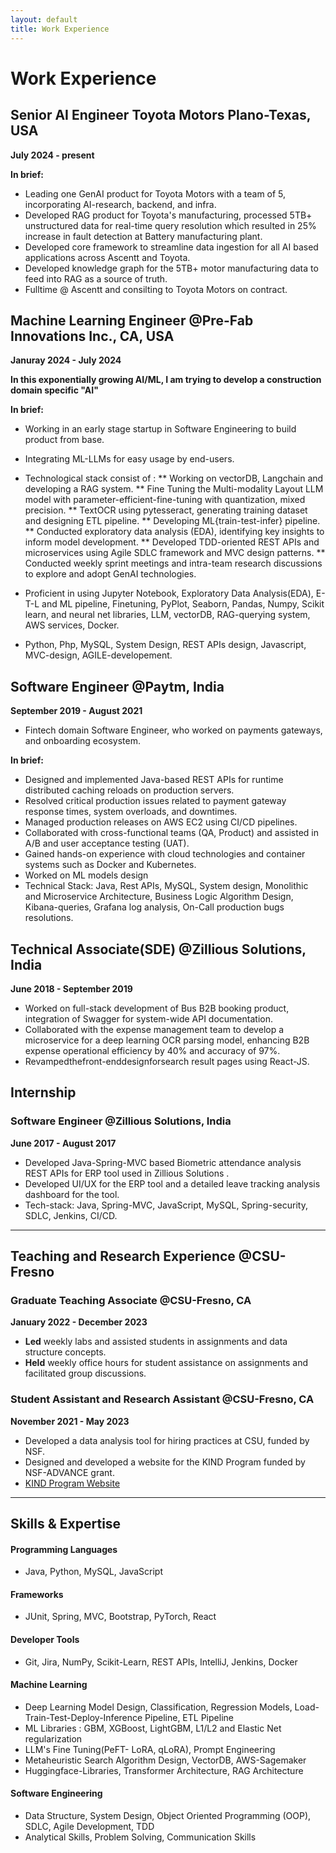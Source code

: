 ```yaml
---
layout: default
title: Work Experience
---
```


# Work Experience

## Senior AI Engineer Toyota Motors Plano-Texas, USA
**July 2024 - present**

**In brief:**
- Leading  one  GenAI product for Toyota Motors with a team of 5, incorporating AI-research, backend, and infra.
- Developed RAG product for Toyota's manufacturing, processed 5TB+ unstructured data for real-time query resolution which resulted in 25% increase in fault detection at Battery manufacturing plant.
- Developed core framework  to streamline data ingestion for all AI based applications across Ascentt and Toyota.
- Developed knowledge graph for the 5TB+ motor  manufacturing data to feed into RAG as a source of truth.
- Fulltime @ Ascentt and consilting to Toyota Motors on contract.


## Machine Learning Engineer @Pre-Fab Innovations Inc., CA, USA
**Januray 2024 - July 2024**

**In this exponentially growing AI/ML, I am trying to develop a construction domain specific "AI"** 

**In brief:**
 - Working in an early stage startup in Software Engineering to build product from base.
 - Integrating ML-LLMs for easy usage by end-users.

 - Technological stack consist of : 
    ** Working on vectorDB, Langchain and developing a RAG system.
    ** Fine Tuning the Multi-modality Layout LLM model with parameter-efficient-fine-tuning with  quantization, mixed precision.
    ** TextOCR using pytesseract, generating training dataset and designing ETL pipeline.
    ** Developing ML{train-test-infer} pipeline.
    ** Conducted exploratory data analysis (EDA), identifying key insights to inform model development.
    ** Developed TDD-oriented REST APIs and microservices using Agile SDLC framework and MVC design patterns.
    ** Conducted weekly sprint meetings and intra-team research discussions to explore and adopt GenAI technologies.
  
 - Proficient in using Jupyter Notebook, Exploratory Data Analysis(EDA), E-T-L and ML pipeline, Finetuning, PyPlot, Seaborn, Pandas, Numpy, 
   Scikit learn, and neural net libraries, LLM, vectorDB, RAG-querying system, AWS services, Docker.
 - Python, Php, MySQL, System Design, REST APIs design, Javascript, MVC-design, AGILE-developement.
  
## Software Engineer @Paytm, India
**September 2019 - August 2021**

- Fintech domain Software Engineer, who worked on payments gateways, and onboarding ecosystem.

**In brief:**
- Designed and implemented Java-based REST APIs for runtime distributed caching reloads on production servers.
- Resolved critical production issues related to payment gateway response times, system overloads, and downtimes.
- Managed production releases on AWS EC2 using CI/CD pipelines.
- Collaborated with cross-functional teams (QA, Product) and assisted in A/B and user acceptance testing (UAT).
- Gained hands-on experience with cloud technologies and container systems such as Docker and Kubernetes.
- Worked on ML models design
-  Technical Stack: Java, Rest APIs, MySQL, System design, Monolithic and Microservice Architecture, Business Logic Algorithm Design, Kibana-queries, Grafana log analysis, On-Call production bugs resolutions.


## Technical Associate(SDE) @Zillious Solutions, India
**June 2018 - September 2019**

- Worked on full-stack development of Bus B2B booking product, integration of Swagger for system-wide API documentation.
- Collaborated with the expense management team to develop a microservice for a deep learning OCR parsing model, enhancing B2B expense operational efficiency by 40% and accuracy of 97%.
-  Revampedthefront-enddesignforsearch result pages using React-JS.

## Internship
### Software Engineer @Zillious Solutions, India
**June 2017 - August 2017**

 - Developed Java-Spring-MVC based Biometric attendance analysis REST APIs for ERP tool used in Zillious Solutions .
 - Developed UI/UX for the ERP tool and a detailed leave tracking analysis dashboard for the tool.
 - Tech-stack: Java, Spring-MVC, JavaScript, MySQL, Spring-security, SDLC, Jenkins, CI/CD.

---

## Teaching and Research Experience @CSU-Fresno

### Graduate Teaching Associate @CSU-Fresno, CA
**January 2022 - December 2023**

- **Led** weekly labs and assisted students in assignments and data structure concepts.
- **Held** weekly office hours for student assistance on assignments and facilitated group discussions.

### Student Assistant and Research Assistant @CSU-Fresno, CA
**November 2021 - May 2023**

- Developed a data analysis tool for hiring practices at CSU, funded by NSF.
- Designed and developed a website for the KIND Program funded by NSF-ADVANCE grant.
- [KIND Program Website](https://engineering.fresnostate.edu/specialprojects/kind/)

---

## Skills & Expertise

#### Programming Languages
- Java, Python, MySQL, JavaScript

#### Frameworks
- JUnit, Spring, MVC, Bootstrap, PyTorch, React

#### Developer Tools
- Git, Jira, NumPy, Scikit-Learn, REST APIs, IntelliJ, Jenkins, Docker

#### Machine Learning
- Deep Learning Model Design, Classification, Regression Models, Load-Train-Test-Deploy-Inference Pipeline, ETL Pipeline
- ML Libraries : GBM, XGBoost, LightGBM, L1/L2 and Elastic Net regularization
- LLM's Fine Tuning(PeFT- LoRA, qLoRA), Prompt Engineering
- Metaheuristic Search Algorithm Design, VectorDB, AWS-Sagemaker
- Huggingface-Libraries, Transformer Architecture, RAG Architecture

#### Software Engineering
- Data Structure, System Design, Object Oriented Programming (OOP), SDLC, Agile Development, TDD
- Analytical Skills, Problem Solving, Communication Skills
